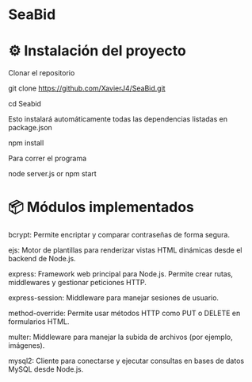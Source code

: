 # SeaBid

# ⚙️ Instalación del proyecto

Clonar el repositorio

git clone https://github.com/XavierJ4/SeaBid.git

cd Seabid


Esto instalará automáticamente todas las dependencias listadas en package.json

npm install

Para correr el programa

node server.js or npm start 




# 📦 Módulos implementados
bcrypt: Permite encriptar y comparar contraseñas de forma segura.

ejs: Motor de plantillas para renderizar vistas HTML dinámicas desde el backend de Node.js.

express: Framework web principal para Node.js. Permite crear rutas, middlewares y gestionar peticiones HTTP.

express-session: Middleware para manejar sesiones de usuario.

method-override: Permite usar métodos HTTP como PUT o DELETE en formularios HTML.

multer: Middleware para manejar la subida de archivos (por ejemplo, imágenes).

mysql2: Cliente para conectarse y ejecutar consultas en bases de datos MySQL desde Node.js.
